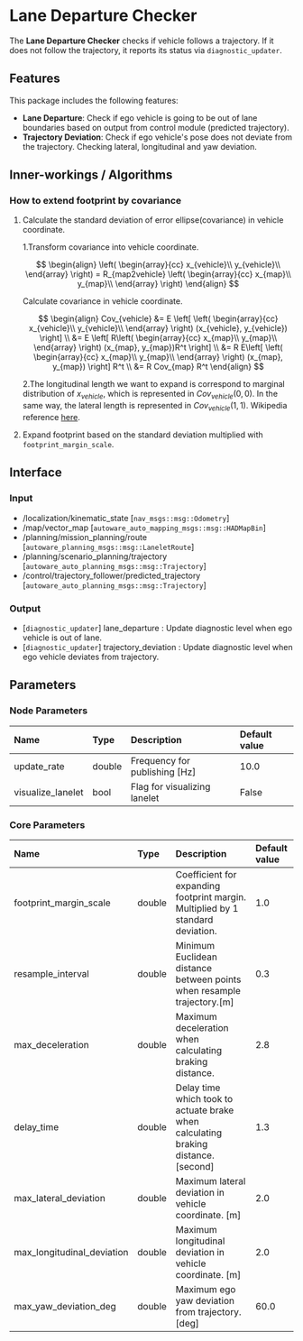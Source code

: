 # Lane Departure Checker

The **Lane Departure Checker** checks if vehicle follows a trajectory. If it does not follow the trajectory, it reports its status via `diagnostic_updater`.

## Features

This package includes the following features:

- **Lane Departure**: Check if ego vehicle is going to be out of lane boundaries based on output from control module (predicted trajectory).
- **Trajectory Deviation**: Check if ego vehicle's pose does not deviate from the trajectory. Checking lateral, longitudinal and yaw deviation.

## Inner-workings / Algorithms

### How to extend footprint by covariance

1. Calculate the standard deviation of error ellipse(covariance) in vehicle coordinate.

   1.Transform covariance into vehicle coordinate.

   $$
   \begin{align}
   \left( \begin{array}{cc} x_{vehicle}\\ y_{vehicle}\\ \end{array} \right) = R_{map2vehicle}  \left( \begin{array}{cc} x_{map}\\ y_{map}\\ \end{array} \right)
   \end{align}
   $$

   Calculate covariance in vehicle coordinate.

   $$
   \begin{align}
   Cov_{vehicle} &= E \left[
   \left( \begin{array}{cc} x_{vehicle}\\ y_{vehicle}\\ \end{array} \right) (x_{vehicle}, y_{vehicle}) \right] \\
   &= E \left[ R\left( \begin{array}{cc} x_{map}\\ y_{map}\\ \end{array} \right)
   (x_{map}, y_{map})R^t
   \right] \\
   &= R E\left[ \left( \begin{array}{cc} x_{map}\\ y_{map}\\ \end{array} \right)
   (x_{map}, y_{map})
   \right] R^t \\
   &= R Cov_{map} R^t
   \end{align}
   $$

   2.The longitudinal length we want to expand is correspond to marginal distribution of $x_{vehicle}$, which is represented in $Cov_{vehicle}(0,0)$. In the same way, the lateral length is represented in $Cov_{vehicle}(1,1)$. Wikipedia reference [here](https://en.wikipedia.org/wiki/Multivariate_normal_distribution#Marginal_distributions).

2. Expand footprint based on the standard deviation multiplied with `footprint_margin_scale`.

## Interface

### Input

- /localization/kinematic_state [`nav_msgs::msg::Odometry`]
- /map/vector_map [`autoware_auto_mapping_msgs::msg::HADMapBin`]
- /planning/mission_planning/route [`autoware_planning_msgs::msg::LaneletRoute`]
- /planning/scenario_planning/trajectory [`autoware_auto_planning_msgs::msg::Trajectory`]
- /control/trajectory_follower/predicted_trajectory [`autoware_auto_planning_msgs::msg::Trajectory`]

### Output

- [`diagnostic_updater`] lane_departure : Update diagnostic level when ego vehicle is out of lane.
- [`diagnostic_updater`] trajectory_deviation : Update diagnostic level when ego vehicle deviates from trajectory.

## Parameters

### Node Parameters

| Name              | Type   | Description                   | Default value |
| :---------------- | :----- | :---------------------------- | :------------ |
| update_rate       | double | Frequency for publishing [Hz] | 10.0          |
| visualize_lanelet | bool   | Flag for visualizing lanelet  | False         |

### Core Parameters

| Name                       | Type   | Description                                                                        | Default value |
| :------------------------- | :----- | :--------------------------------------------------------------------------------- | :------------ |
| footprint_margin_scale     | double | Coefficient for expanding footprint margin. Multiplied by 1 standard deviation.    | 1.0           |
| resample_interval          | double | Minimum Euclidean distance between points when resample trajectory.[m]             | 0.3           |
| max_deceleration           | double | Maximum deceleration when calculating braking distance.                            | 2.8           |
| delay_time                 | double | Delay time which took to actuate brake when calculating braking distance. [second] | 1.3           |
| max_lateral_deviation      | double | Maximum lateral deviation in vehicle coordinate. [m]                               | 2.0           |
| max_longitudinal_deviation | double | Maximum longitudinal deviation in vehicle coordinate. [m]                          | 2.0           |
| max_yaw_deviation_deg      | double | Maximum ego yaw deviation from trajectory. [deg]                                   | 60.0          |
